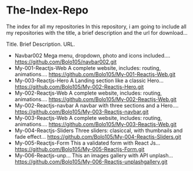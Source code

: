 # The-Index-Repo
The index for all my repositories
In this repository, i am going to include all my repositories with the title, a brief description and the url for download...

Title.                    Brief Description.                                               URL.
- Navbar002               Mega menu, dropdown, photo and icons included....                https://github.com/Bolo105/navbar002.git
- My-001-Reactjs-Web      A complete website, includes: routing, animations....            https://github.com/Bolo105/My-001-Reactjs-Web.git
- My-003-Reactjs-Hero     A Landing section like a classic Hero...                         https://github.com/Bolo105/My-002-Reactjs-Hero.git
- My-002-Reactjs-Web      A complete website, includes: routing, animations....            https://github.com/Bolo105/My-002-Reactjs-Web.git
- My-002-Reactjs-navbar   A navbar with three sections and a Hero....                      https://github.com/Bolo105/My-003-Reactjs-navbar.git
- My-003-Reactjs-Web      A complete website, includes: routing, animations....            https://github.com/Bolo105/My-003-Reactjs-Web.git
- My-004-Reactjs-Sliders  Three sliders: clasiccal, with thumbnails and fade effect...     https://github.com/Bolo105/My-004-Reactjs-Sliders.git
- My-005-Reactjs-Form     This a validated form with React Js...                           https://github.com/Bolo105/My-005-Reactjs-Form.git
- My-006-Reactjs-unp...   This an images gallery with API unplash...                       https://github.com/Bolo105/My-006-Reactjs-unplashgallery.git

